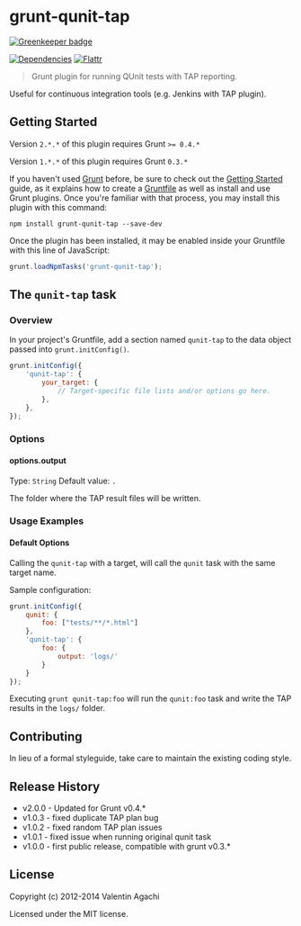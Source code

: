 # grunt-qunit-tap

[![Greenkeeper badge](https://badges.greenkeeper.io/avaly/grunt-qunit-tap.svg)](https://greenkeeper.io/)

[![Dependencies](https://david-dm.org/avaly/grunt-qunit-tap.png)](https://david-dm.org/avaly/grunt-qunit-tap)
[![Flattr](http://api.flattr.com/button/flattr-badge-large.png)](https://flattr.com/submit/auto?user_id=avaly&url=https://github.com/avaly/grunt-qunit-tap&title=grunt-qunit-tap&language=&tags=github&category=software)

> Grunt plugin for running QUnit tests with TAP reporting.

Useful for continuous integration tools (e.g. Jenkins with TAP plugin).

## Getting Started

Version `2.*.*` of this plugin requires Grunt `>= 0.4.*`

Version `1.*.*` of this plugin requires Grunt `0.3.*`

If you haven't used [Grunt](http://gruntjs.com/) before, be sure to check out the [Getting Started](http://gruntjs.com/getting-started) guide, as it explains how to create a [Gruntfile](http://gruntjs.com/sample-gruntfile) as well as install and use Grunt plugins. Once you're familiar with that process, you may install this plugin with this command:

```shell
npm install grunt-qunit-tap --save-dev
```

Once the plugin has been installed, it may be enabled inside your Gruntfile with this line of JavaScript:

```js
grunt.loadNpmTasks('grunt-qunit-tap');
```

## The `qunit-tap` task

### Overview

In your project's Gruntfile, add a section named `qunit-tap` to the data object passed into `grunt.initConfig()`.

```js
grunt.initConfig({
	'qunit-tap': {
		your_target: {
			// Target-specific file lists and/or options go here.
		},
	},
});
```

### Options

#### options.output
Type: `String`
Default value: `.`

The folder where the TAP result files will be written.

### Usage Examples

#### Default Options

Calling the `qunit-tap` with a target, will call the `qunit` task with the same target name.

Sample configuration:

```javascript
grunt.initConfig({
	qunit: {
		foo: ["tests/**/*.html"]
	},
	'qunit-tap': {
		foo: {
			output: 'logs/'
		}
	}
});
```

Executing `grunt qunit-tap:foo` will run the `qunit:foo` task and write the TAP results in the `logs/` folder.

## Contributing

In lieu of a formal styleguide, take care to maintain the existing coding style.

## Release History

- v2.0.0 - Updated for Grunt v0.4.*
- v1.0.3 - fixed duplicate TAP plan bug
- v1.0.2 - fixed random TAP plan issues
- v1.0.1 - fixed issue when running original qunit task
- v1.0.0 - first public release, compatible with grunt v0.3.*

## License

Copyright (c) 2012-2014 Valentin Agachi

Licensed under the MIT license.

